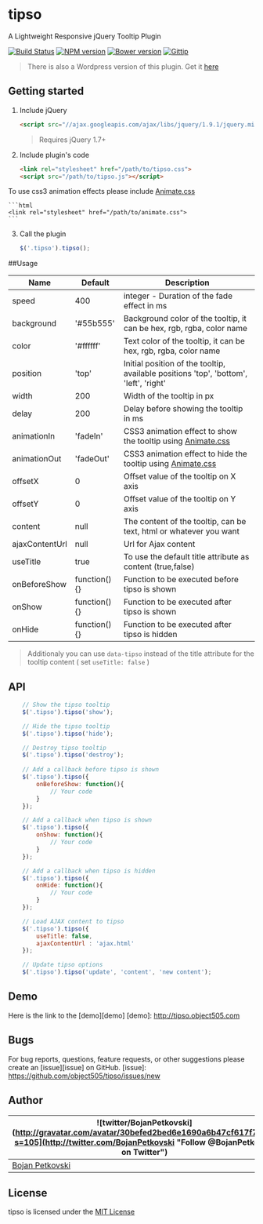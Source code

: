 tipso
=====

A Lightweight Responsive jQuery Tooltip Plugin

[![Build Status](https://travis-ci.org/object505/tipso.svg?branch=master)](https://travis-ci.org/object505/tipso)
[![NPM version](http://img.shields.io/npm/v/tipso.svg?style=flat)](https://www.npmjs.org/package/tipso)
[![Bower version](http://img.shields.io/bower/v/tipso.svg?style=flat)](http://bower.io/search/?q=tipso)
[![Gittip](http://img.shields.io/gratipay/object505.svg?style=flat)](https://gratipay.com/object505/)

>There is also a Wordpress version of this plugin. Get it [here](https://wordpress.org/plugins/tipso/)

## Getting started

1. Include jQuery

	```html
	<script src="//ajax.googleapis.com/ajax/libs/jquery/1.9.1/jquery.min.js"></script>
	```

	>Requires jQuery 1.7+

2. Include plugin's code

	```html
	<link rel="stylesheet" href="/path/to/tipso.css">
	<script src="/path/to/tipso.js"></script>
	```
To use css3 animation effects please include [Animate.css](http://daneden.github.io/animate.css)

	```html
	<link rel="stylesheet" href="/path/to/animate.css">	
	```

3. Call the plugin

	```javascript
	$('.tipso').tipso();
	```

##Usage

| Name           | Default      | Description                                                                                         |
|----------------|--------------|-----------------------------------------------------------------------------------------------------|
| speed          | 400          | integer - Duration of the fade effect in ms                                                         |
| background     | '#55b555'    | Background color of the tooltip, it can be hex, rgb, rgba, color name                               |
| color          | '#ffffff'    | Text color of the tooltip, it can be hex, rgb, rgba, color name                                     |
| position       | 'top'        | Initial position of the tooltip, available positions 'top', 'bottom', 'left', 'right'               |
| width          | 200          | Width of the tooltip in px                                                                          |
| delay          | 200          | Delay before showing the tooltip in ms                                                              |
| animationIn    | 'fadeIn'     | CSS3 animation effect to show the tooltip using [Animate.css](http://daneden.github.io/animate.css) |
| animationOut   | 'fadeOut'    | CSS3 animation effect to hide the tooltip using [Animate.css](http://daneden.github.io/animate.css) |
| offsetX        | 0            | Offset value of the tooltip on X axis                                                               |
| offsetY        | 0            | Offset value of the tooltip on Y axis                                                               |
| content        | null         | The content of the tooltip, can be text, html or whatever you want                                  |
| ajaxContentUrl | null         | Url for Ajax content                                                                                |
| useTitle       | true         | To use the default title attribute as content (true,false)                                          |
| onBeforeShow   | function(){} | Function to be executed before tipso is shown                                                       |
| onShow         | function(){} | Function to be executed after tipso is shown                                                        |
| onHide         | function(){} | Function to be executed after tipso is hidden                                                       |

> Additionaly you can use `data-tipso` instead of the title attribute for the tooltip content ( set `useTitle: false` )

## API

```javascript
	// Show the tipso tooltip
	$('.tipso').tipso('show');

	// Hide the tipso tooltip
	$('.tipso').tipso('hide');

	// Destroy tipso tooltip
	$('.tipso').tipso('destroy');
	
	// Add a callback before tipso is shown
	$('.tipso').tipso({
		onBeforeShow: function(){
			// Your code
		}
	});

	// Add a callback when tipso is shown
	$('.tipso').tipso({
		onShow: function(){
			// Your code
		}
	});

	// Add a callback when tipso is hidden
	$('.tipso').tipso({
		onHide: function(){
			// Your code
		}
	});

	// Load AJAX content to tipso
	$('.tipso').tipso({	
		useTitle: false,
		ajaxContentUrl : 'ajax.html'
	});

	// Update tipso options
	$('.tipso').tipso('update', 'content', 'new content');
```

## Demo
Here is the link to the [demo][demo]
[demo]: http://tipso.object505.com

## Bugs
For bug reports, questions, feature requests, or other suggestions please create an [issue][issue] on GitHub.
[issue]: https://github.com/object505/tipso/issues/new


## Author
| ![twitter/BojanPetkovski](http://gravatar.com/avatar/30befed2bed6e1690a6b47cf617f7927?s=105](http://twitter.com/BojanPetkovski "Follow @BojanPetkovski on Twitter") |
|---|
| [Bojan Petkovski](http://object505.com) |

## License
tipso is licensed under the [MIT License](http://object505.mit-license.org/)
